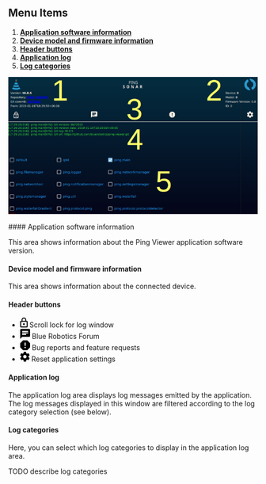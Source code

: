 ## Menu Items

1. [**Application software information**](#application-software-information)
2. [**Device model and firmware information**](#device-model-and-firmware-information)
3. [**Header buttons**](#header-buttons)
4. [**Application log**](#aplication-log)
5. [**Log categories**](#log-categories)

<p align="center">
    <img src="images/application-information-annotated.png">
</p>
#### Application software information

This area shows information about the Ping Viewer application software version.

#### Device model and firmware information

This area shows information about the connected device.

#### Header buttons
- ![](images/lock.svg.png) Scroll lock for log window
- ![](images/chat.svg.png) Blue Robotics Forum
- ![](images/report.svg.png) Bug reports and feature requests
- ![](images/settings_black.svg.png) Reset application settings

#### Application log

The application log area displays log messages emitted by the application. The log messages displayed in this window are filtered according to the log category selection (see below).

#### Log categories

Here, you can select which log categories to display in the application log area.

TODO describe log categories

